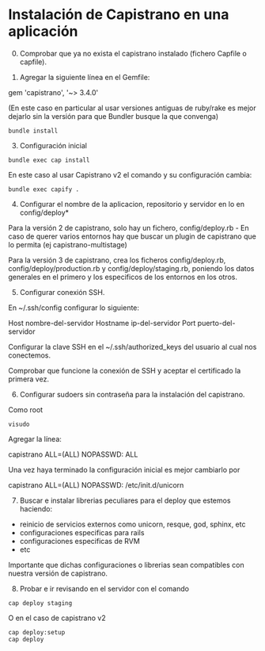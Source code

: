 Instalación de Capistrano en una aplicación 
===========================================

0. Comprobar que ya no exista el capistrano instalado (fichero Capfile o capfile). 

1. Agregar la siguiente línea en el Gemfile:

gem 'capistrano', '~> 3.4.0'

(En este caso en particular al usar versiones antiguas de ruby/rake es mejor dejarlo sin la versión para que Bundler busque la que convenga)


```
bundle install 
```

3. Configuración inicial 

```
bundle exec cap install
```

En este caso al usar Capistrano v2 el comando y su configuración cambia:

```
bundle exec capify .
```

4. Configurar el nombre de la aplicacion, repositorio y servidor en lo en config/deploy*

Para la versión 2 de capistrano, solo hay un fichero, config/deploy.rb - En caso de querer varios entornos hay que buscar un plugin de capistrano que lo permita (ej capistrano-multistage) 

Para la versión 3 de capistrano, crea los ficheros config/deploy.rb, config/deploy/production.rb y config/deploy/staging.rb, poniendo los datos generales en el primero y los especificos de los entornos en los otros.

5. Configurar conexión SSH. 

En ~/.ssh/config configurar lo siguiente: 

Host nombre-del-servidor
    Hostname ip-del-servidor
    Port puerto-del-servidor

Configurar la clave SSH en el ~/.ssh/authorized_keys del usuario al cual nos conectemos. 

Comprobar que funcione la conexión de SSH y aceptar el certificado la primera vez. 

6. Configurar sudoers sin contraseña para la instalación del capistrano. 

Como root

```
visudo
```

Agregar la línea: 

capistrano ALL=(ALL) NOPASSWD: ALL

Una vez haya terminado la configuración inicial es mejor cambiarlo por 

capistrano ALL=(ALL) NOPASSWD: /etc/init.d/unicorn


7. Buscar e instalar librerias peculiares para el deploy que estemos haciendo:

* reinicio de servicios externos como unicorn, resque, god, sphinx, etc
* configuraciones especificas para rails
* configuraciones especificas de RVM 
* etc

Importante que dichas configuraciones o librerias sean compatibles con nuestra versión de capistrano.

8. Probar e ir revisando en el servidor con el comando

```
cap deploy staging
```

O en el caso de capistrano v2 

```
cap deploy:setup 
cap deploy 
```

